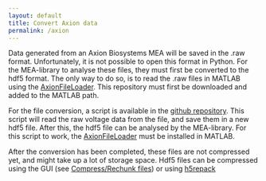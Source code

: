 ```yaml
---
layout: default
title: Convert Axion data
permalink: /axion
---
```


Data generated from an Axion Biosystems MEA will be saved in the .raw format. Unfortunately, it is not possible to open this format in Python. For the MEA-library to analyse these files, they must first be converted to the hdf5 format. The only way to do so, is to read the .raw files in MATLAB using the [AxionFileLoader](https://github.com/axionbio/AxionFileLoader). This repository must first be downloaded and added to the MATLAB path.

For the file conversion, a script is available in the [github repository](https://github.com/CureQ/CureQ/blob/main/raw_to_hdf5.m). This script will read the raw voltage data from the file, and save them in a new hdf5 file. After this, the hdf5 file can be analysed by the MEA-library. For this script to work, the [AxionFileLoader](https://github.com/axionbio/AxionFileLoader) must be installed in MATLAB.

After the conversion has been completed, these files are not compressed yet, and might take up a lot of storage space. Hdf5 files can be compressed using the GUI (see [Compress/Rechunk files](compress_rechunk.html)) or using [h5repack](https://support.hdfgroup.org/documentation/hdf5/latest/_h5_t_o_o_l__r_p__u_g.html)
